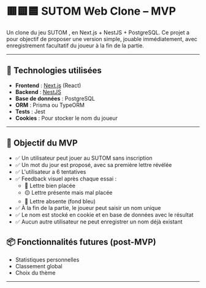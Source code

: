 # 🟥🟨🟦 SUTOM Web Clone – MVP

Un clone du jeu SUTOM , en Next.js + NestJS + PostgreSQL. Ce projet a pour objectif de proposer une version simple, jouable immédiatement, avec enregistrement facultatif du joueur à la fin de la partie.

---

## 🚀 Technologies utilisées

- **Frontend** : [Next.js](https://nextjs.org/) (React)
- **Backend** : [NestJS](https://nestjs.com/)
- **Base de données** : PostgreSQL
- **ORM** : Prisma ou TypeORM
- **Tests** : Jest
- **Cookies** : Pour stocker le nom du joueur

---

## 🎯 Objectif du MVP

- ✅ Un utilisateur peut jouer au SUTOM sans inscription
- ✅ Un mot du jour est proposé, avec sa première lettre révélée
- ✅ L'utilisateur a 6 tentatives
- ✅ Feedback visuel après chaque essai :
  - 🔴 Lettre bien placée
  - 🟡 Lettre présente mais mal placée
  - 🔵 Lettre absente (fond bleu)
- ✅ À la fin de la partie, le joueur peut saisir un nom unique
- ✅ Le nom est stocké en cookie et en base de données avec le résultat
- ✅ Aucun autre utilisateur ne peut enregistrer un nom déjà existant


## 📦 Fonctionnalités futures (post-MVP)

- Statistiques personnelles
- Classement global
- Choix du thème

---
